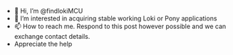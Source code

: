 - 👋 Hi, I’m @findlokiMCU
- 👀 I’m interested in acquiring stable working Loki or Pony applications
- 📫 How to reach me. Respond to this post however possible and we can exchange contact details. 
- Appreciate the help

<!---
findlokiMCU/findlokiMCU is a ✨ special ✨ repository because its `README.md` (this file) appears on your GitHub profile.
You can click the Preview link to take a look at your changes.
--->
